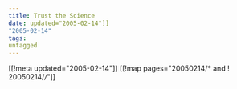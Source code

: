 ```yaml
---
title: Trust the Science
date: updated="2005-02-14"]]
"2005-02-14"
tags:
untagged
---
```

[[!meta updated="2005-02-14"]]
[[!map pages="20050214/* and ! 20050214/*/*"]]
